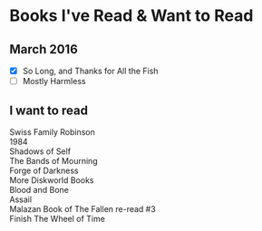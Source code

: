# Books I've Read & Want to Read

## March 2016

- [x] So Long, and Thanks for All the Fish
- [ ] Mostly Harmless

## I want to read

Swiss Family Robinson  
1984  
Shadows of Self  
The Bands of Mourning  
Forge of Darkness  
More Diskworld Books  
Blood and Bone  
Assail  
Malazan Book of The Fallen re-read #3  
Finish The Wheel of Time 



